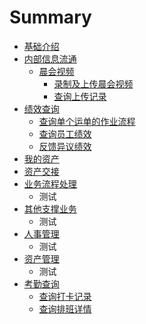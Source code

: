# Summary

* [基础介绍](README.md)
* [内部信息流通](nei-bu-xin-xi-liu-tong.md)
  * [晨会视频](chen-hui-shi-pin.md)
    * [录制及上传晨会视频](chen-hui-shi-pin/shang-chuan-chen-hui-shi-pin.md)
    * [查询上传记录](chen-hui-shi-pin/cha-xun-shi-pin-shang-chuan-ji-lu.md)
* [绩效查询](ji-xiao-cha-xun.md)
  * [查询单个运单的作业流程](ji-xiao-cha-xun/cha-xun-dan-ge-yun-dan-de-zuo-ye-liu-cheng.md)
  * [查询员工绩效](ji-xiao-cha-xun/cha-xun-yuan-gong-ji-xiao.md)
  * [反馈异议绩效](ji-xiao-cha-xun/fan-kui-he-cha-xun-yi-yi-ji-xiao.md)
* [我的资产](wo-de-zi-chan.md)
* [资产交接](zi-chan-jiao-jie.md)
* [业务流程处理](ye-wu-liu-cheng-chu-li.md)
  * 测试
* [其他支撑业务](qi-ta-zhi-cheng-ye-wu.md)
  * 测试
* [人事管理](ren-shi-guan-li.md)
  * 测试
* [资产管理](zi-chan-guan-li.md)
  * 测试
* [考勤查询](kao-qin-cha-xun.md)
  * [查询打卡记录](kao-qin-cha-xun/da-qia-cha-xun.md)
  * [查询排班详情](kao-qin-cha-xun/pai-ban-cha-xun.md)

